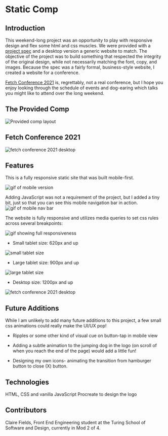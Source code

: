 # Static Comp

## Introduction
This weekend-long project was an opportunity to play with responsive design and flex some html and css muscles. We were provided with a [project spec](https://frontend.turing.edu/projects/module-1/m1-static-comp) and a desktop version a generic website to match. The objective of the project was to build something that respected the integrity of the original design, while not necessarily matching the font, copy, and images. Because the spec was a fairly formal, business-style website, I created a website for a conference.

[Fetch Conference 2021](https://clairefields15.github.io/static-comp/) is, regrettably, not a real conference, but I hope you enjoy looking through the schedule of events and dog-earing which talks you might like to attend over the long weekend.

## The Provided Comp
![Provided comp layout](https://imgur.com/VnvpqHF.jpg)

## Fetch Conference 2021
![fetch conference 2021 desktop](https://imgur.com/iVpkmW4.jpg)

## Features
This is a fully responsive static site that was built mobile-first.

![gif of mobile version](https://media.giphy.com/media/fYhtYZ64tgZcrKz4zU/giphy.gif)


Adding JavaScript was not a requirement of the project, but I added a tiny bit, just so that you can see this mobile navigation bar in action.
![gif of mobile nav bar](https://media.giphy.com/media/71ohdbZ2ZIXu9m7EyF/giphy.gif)


The website is fully responsive and utilizes media queries to set css rules across several breakpoints:

![gif showing full responsiveness](https://media.giphy.com/media/V2Z57LUHBUBs7AOWBo/giphy.gif)


* Small tablet size: 620px and up

![small tablet size](https://imgur.com/AsaNU3x.jpg)

* Large tablet size: 900px and up

![large tablet size](https://imgur.com/ss0w5p0.jpg)

* Desktop size: 1200px and up

![fetch conference 2021 desktop](https://imgur.com/iVpkmW4.jpg)


## Future Additions

While I am unlikely to add many future additions to this project, a few small css animations could really make the UI/UX pop!

- Ripples or some other kind of visual cue on button-tap in mobile view

- Adding a subtle animation to the jumping dog in the logo (on scroll of when you reach the end of the page) would add a little fun! 

- Designing my own icons- animating the transition from hamburger button to close (X) button.



## Technologies
HTML, CSS and vanilla JavaScript
Procreate to design the logo

## Contributors
Claire Fields, Front End Engineering student at the Turing School of Software and Design, currently in Mod 2 of 4.

